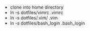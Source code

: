 - clone into home directory
- ln -s dotfiles/vimrc .vimrc
- ln -s dotfiles/.vim/ .vim
- ln -s dotfiles/bash_login .bash_login
